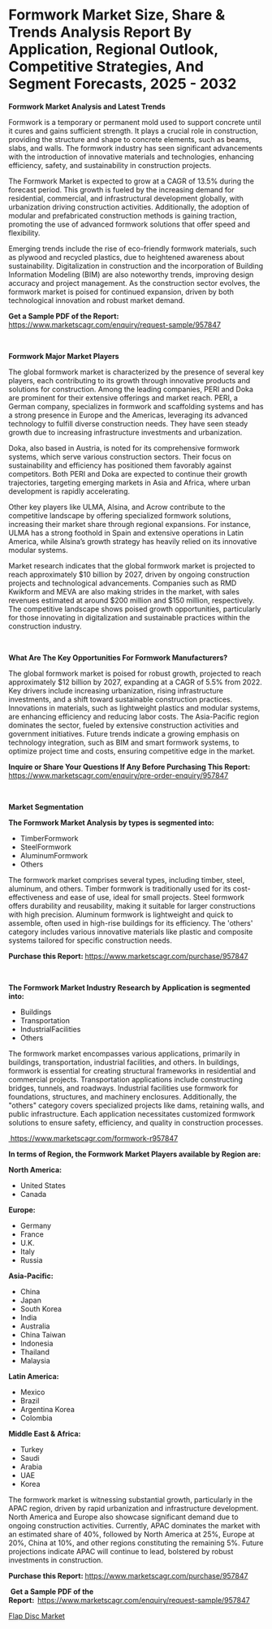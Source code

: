 <p><h1>Formwork Market Size, Share & Trends Analysis Report By Application, Regional Outlook, Competitive Strategies, And Segment Forecasts, 2025 - 2032</h1></p><p><strong>Formwork Market Analysis and Latest Trends</strong></p>
<p><p>Formwork is a temporary or permanent mold used to support concrete until it cures and gains sufficient strength. It plays a crucial role in construction, providing the structure and shape to concrete elements, such as beams, slabs, and walls. The formwork industry has seen significant advancements with the introduction of innovative materials and technologies, enhancing efficiency, safety, and sustainability in construction projects.</p><p>The Formwork Market is expected to grow at a CAGR of 13.5% during the forecast period. This growth is fueled by the increasing demand for residential, commercial, and infrastructural development globally, with urbanization driving construction activities. Additionally, the adoption of modular and prefabricated construction methods is gaining traction, promoting the use of advanced formwork solutions that offer speed and flexibility.</p><p>Emerging trends include the rise of eco-friendly formwork materials, such as plywood and recycled plastics, due to heightened awareness about sustainability. Digitalization in construction and the incorporation of Building Information Modeling (BIM) are also noteworthy trends, improving design accuracy and project management. As the construction sector evolves, the formwork market is poised for continued expansion, driven by both technological innovation and robust market demand.</p></p>
<p><strong>Get a Sample PDF of the Report:&nbsp;</strong> <a href="https://www.marketscagr.com/enquiry/request-sample/957847?utm_campaign=2660&utm_medium=2&utm_source=Github&utm_content=ia&utm_term=08042025&utm_id=formwork">https://www.marketscagr.com/enquiry/request-sample/957847</a></p>
<p>&nbsp;</p>
<p><strong>Formwork Major Market Players</strong></p>
<p><p>The global formwork market is characterized by the presence of several key players, each contributing to its growth through innovative products and solutions for construction. Among the leading companies, PERI and Doka are prominent for their extensive offerings and market reach. PERI, a German company, specializes in formwork and scaffolding systems and has a strong presence in Europe and the Americas, leveraging its advanced technology to fulfill diverse construction needs. They have seen steady growth due to increasing infrastructure investments and urbanization.</p><p>Doka, also based in Austria, is noted for its comprehensive formwork systems, which serve various construction sectors. Their focus on sustainability and efficiency has positioned them favorably against competitors. Both PERI and Doka are expected to continue their growth trajectories, targeting emerging markets in Asia and Africa, where urban development is rapidly accelerating.</p><p>Other key players like ULMA, Alsina, and Acrow contribute to the competitive landscape by offering specialized formwork solutions, increasing their market share through regional expansions. For instance, ULMA has a strong foothold in Spain and extensive operations in Latin America, while Alsina’s growth strategy has heavily relied on its innovative modular systems.</p><p>Market research indicates that the global formwork market is projected to reach approximately $10 billion by 2027, driven by ongoing construction projects and technological advancements. Companies such as RMD Kwikform and MEVA are also making strides in the market, with sales revenues estimated at around $200 million and $150 million, respectively. The competitive landscape shows poised growth opportunities, particularly for those innovating in digitalization and sustainable practices within the construction industry.</p></p>
<p>&nbsp;</p>
<p><strong>What Are The Key Opportunities For Formwork Manufacturers?</strong></p>
<p><p>The global formwork market is poised for robust growth, projected to reach approximately $12 billion by 2027, expanding at a CAGR of 5.5% from 2022. Key drivers include increasing urbanization, rising infrastructure investments, and a shift toward sustainable construction practices. Innovations in materials, such as lightweight plastics and modular systems, are enhancing efficiency and reducing labor costs. The Asia-Pacific region dominates the sector, fueled by extensive construction activities and government initiatives. Future trends indicate a growing emphasis on technology integration, such as BIM and smart formwork systems, to optimize project time and costs, ensuring competitive edge in the market.</p></p>
<p><strong>Inquire or Share Your Questions If Any Before Purchasing This Report:</strong> <a href="https://www.marketscagr.com/enquiry/pre-order-enquiry/957847?utm_campaign=2660&utm_medium=2&utm_source=Github&utm_content=ia&utm_term=08042025&utm_id=formwork">https://www.marketscagr.com/enquiry/pre-order-enquiry/957847</a></p>
<p>&nbsp;</p>
<p><strong>Market Segmentation</strong></p>
<p><strong>The Formwork Market Analysis by types is segmented into:</strong></p>
<p><ul><li>TimberFormwork</li><li>SteelFormwork</li><li>AluminumFormwork</li><li>Others</li></ul></p>
<p><p>The formwork market comprises several types, including timber, steel, aluminum, and others. Timber formwork is traditionally used for its cost-effectiveness and ease of use, ideal for small projects. Steel formwork offers durability and reusability, making it suitable for larger constructions with high precision. Aluminum formwork is lightweight and quick to assemble, often used in high-rise buildings for its efficiency. The 'others' category includes various innovative materials like plastic and composite systems tailored for specific construction needs.</p></p>
<p><strong>Purchase this Report:&nbsp;</strong><a href="https://www.marketscagr.com/purchase/957847?utm_campaign=2660&utm_medium=2&utm_source=Github&utm_content=ia&utm_term=08042025&utm_id=formwork">https://www.marketscagr.com/purchase/957847</a></p>
<p>&nbsp;</p>
<p><strong>The Formwork Market Industry Research by Application is segmented into:</strong></p>
<p><ul><li>Buildings</li><li>Transportation</li><li>IndustrialFacilities</li><li>Others</li></ul></p>
<p><p>The formwork market encompasses various applications, primarily in buildings, transportation, industrial facilities, and others. In buildings, formwork is essential for creating structural frameworks in residential and commercial projects. Transportation applications include constructing bridges, tunnels, and roadways. Industrial facilities use formwork for foundations, structures, and machinery enclosures. Additionally, the "others" category covers specialized projects like dams, retaining walls, and public infrastructure. Each application necessitates customized formwork solutions to ensure safety, efficiency, and quality in construction processes.</p></p>
<p><a href="https://www.marketscagr.com/formwork-r957847?utm_campaign=2660&utm_medium=2&utm_source=Github&utm_content=ia&utm_term=08042025&utm_id=formwork">&nbsp;https://www.marketscagr.com/formwork-r957847</a></p>
<p><strong>In terms of Region, the Formwork Market Players available by Region are:</strong></p>
<p>
    <p> <strong> North America: </strong>
        <ul>
            <li>United States</li>
            <li>Canada</li>
        </ul>
        </p> 
    <p> <strong> Europe: </strong>
        <ul>
            <li>Germany</li>
            <li>France</li>
            <li>U.K.</li>
            <li>Italy</li>
            <li>Russia</li>
        </ul>
        </p> 
    <p> <strong> Asia-Pacific: </strong>
        <ul>
            <li>China</li>
            <li>Japan</li>
            <li>South Korea</li>
            <li>India</li>
            <li>Australia</li>
            <li>China Taiwan</li>
            <li>Indonesia</li>
            <li>Thailand</li>
            <li>Malaysia</li>
        </ul>
        </p> 
    <p> <strong> Latin America: </strong>
        <ul>
            <li>Mexico</li>
            <li>Brazil</li>
            <li>Argentina Korea</li>
            <li>Colombia</li>
        </ul>
        </p> 
    <p> <strong> Middle East & Africa: </strong>
        <ul>
            <li>Turkey</li>
            <li>Saudi</li>
            <li>Arabia</li>
            <li>UAE</li>
            <li>Korea</li>
        </ul>
    </p>
    </p>
<p><p>The formwork market is witnessing substantial growth, particularly in the APAC region, driven by rapid urbanization and infrastructure development. North America and Europe also showcase significant demand due to ongoing construction activities. Currently, APAC dominates the market with an estimated share of 40%, followed by North America at 25%, Europe at 20%, China at 10%, and other regions constituting the remaining 5%. Future projections indicate APAC will continue to lead, bolstered by robust investments in construction.</p></p>
<p><strong>Purchase this Report: </strong><a href="https://www.marketscagr.com/purchase/957847?utm_campaign=2660&utm_medium=2&utm_source=Github&utm_content=ia&utm_term=08042025&utm_id=formwork">https://www.marketscagr.com/purchase/957847</a></p>
<p>&nbsp;<strong>Get a Sample PDF of the Report:&nbsp;&nbsp;</strong><a href="https://www.marketscagr.com/enquiry/request-sample/957847?utm_campaign=2660&utm_medium=2&utm_source=Github&utm_content=ia&utm_term=08042025&utm_id=formwork">https://www.marketscagr.com/enquiry/request-sample/957847</a></p>
<p><strong></strong></p>
<p><p><a href="https://github.com/schwminh2001101/Market-Research-Report-List-1/blob/main/flap-disc-market.md?utm_campaign=2660&utm_medium=2&utm_source=Github&utm_content=ia&utm_term=08042025&utm_id=formwork">Flap Disc Market</a></p></p>